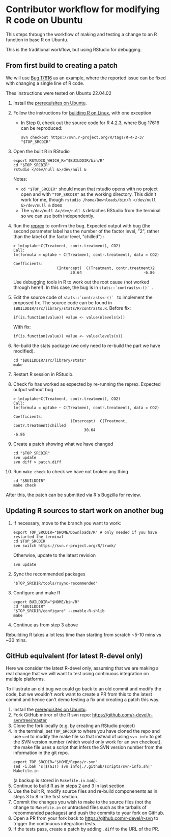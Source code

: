 # Contributor workflow for modifying R code on Ubuntu

This steps through the workflow of making and testing a change to an R function in base R on Ubuntu.

This is the traditional workflow, but using RStudio for debugging.

## From first build to creating a patch

We will use [Bug 17616](https://bugs.r-project.org/show_bug.cgi?id=17616) as an example, 
where the reported issue can be fixed with changing a single line of R code.

Thes instructions were tested on Ubuntu 22.04.02

1. Install the [prerequisites on Ubuntu](https://contributor.r-project.org/rdevguide/GetStart.html#ubuntu).
2. Follow the instructions for [building R on Linux](https://contributor.r-project.org/rdevguide/GetStart.html#ubuntu), with one exception
    - In Step 0, check out the source code for R 4.2.3, where Bug 17616 can be reproduced:  
        ```
        svn checkout https://svn.r-project.org/R/tags/R-4-2-3/ "$TOP_SRCDIR"
        ```
3. Open the built R in RStudio  
   ```
   export RSTUDIO_WHICH_R="$BUILDDIR/bin/R"
   cd "$TOP_SRCDIR"
   rstudio </dev/null &>/dev/null &
   ```
   Notes:
   * `cd "$TOP_SRCDIR"` should mean that rstudio opens with no project open and with `"TOP_SRCDIR"` as the working directory. This didn't work for me, though `rstudio /home/Downloads/bin/R </dev/null &>/dev/null &` does
   * The `</dev/null &>/dev/null &` detaches RStudio from the terminal so we can use both independently.
4. Run the [reprex](https://bugs.r-project.org/show_bug.cgi?id=17616#c2) to confirm the bug. Expected output with bug (the second parameter label has the number of the factor level, "2", rather than the label of the factor level, "chilled") :
   ```
   > lm(uptake~C(Treatment, contr.treatment), CO2)
   Call:
   lm(formula = uptake ~ C(Treatment, contr.treatment), data = CO2)

   Coefficients:
                      (Intercept)  C(Treatment, contr.treatment)2  
                            30.64                           -6.86
   ```
   Use debugging tools in R to work out the root cause (not worked through here!). In this case, the bug is in ``stats::`contrasts<-()` ``. 
 5. Edit the source code of ``stats::`contrasts<-()` `` to implement the proposed fix. The source code can be found in  `$BUILDDIR/src/library/stats/R/contrasts.R`. Before fix:
    ```
    if(is.function(value)) value <- value(nlevels(x))
    ```
    With fix:
    ```
    if(is.function(value)) value <- value(levels(x))
    ```
 6. Re-build the stats package (we only need to re-build the part we have modified).
    ```
    cd "$BUILDDIR/src/library/stats"
    make
    ```
 7. Restart R session in RStudio.

 8. Check fix has worked as expected by re-running the reprex. Expected output without bug 
    ```
    > lm(uptake~C(Treatment, contr.treatment), CO2)
    Call:
    lm(formula = uptake ~ C(Treatment, contr.treatment), data = CO2)

    Coefficients:
                             (Intercept)  C(Treatment, contr.treatment)chilled  
                                   30.64                                 -6.86 
    ```
 9. Create a patch showing what we have changed
    ```
    cd "$TOP_SRCDIR"
    svn update
    svn diff > patch.diff
    ```
 10. Run `make check` to check we have not broken any thing
     ```
     cd "$BUILDDIR"
     make check
     ```
   
After this, the patch can be submitted via R's Bugzilla for review.

## Updating R sources to start work on another bug

1. If necessary, move to the branch you want to work:
   ```
   export TOP_SRCDIR="$HOME/Downloads/R" # only needed if you have restarted the terminal
   cd $TOP_SRCDIR
   svn switch https://svn.r-project.org/R/trunk/
   ```
   Otherwise, update to the latest revision
   ```
   svn update
   ```
 2. Sync the recommended packages
    ```
    "$TOP_SRCDIR/tools/rsync-recommended"
    ```
 3. Configure and make R
    ```
    export BUILDDIR="$HOME/bin/R"
    cd "$BUILDDIR"
    "$TOP_SRCDIR/configure" --enable-R-shlib
    make
    ```
  4. Continue as from step 3 above
  
  Rebuilding R takes a lot less time than starting from scratch ~5-10 mins vs ~30 mins.
    
## GitHub equivalent (for latest R-devel only)

Here we consider the latest R-devel only, assuming that we are making a real change that we will want to test using 
continuous integration on multiple platforms.

To illustrate an old bug we could go back to an old commit and modify the code, but we wouldn't work want to create a PR from this 
to the latest commit and hence can't demo testing a fix and creating a patch this way. 

1. Install the [prerequisites on Ubuntu](https://contributor.r-project.org/rdevguide/GetStart.html#ubuntu).
2. Fork GitHub mirror of the R svn repo: https://github.com/r-devel/r-svn/tree/master
3. Clone the fork locally (e.g. by creating an RStudio project)
4. In the terminal, set `TOP_SRCDIR` to where you have cloned the repo and use `sed` to modify the make file so that 
   instead of using `svn info` to get the SVN version number (which would only work for an svn checkout), 
   the make file uses a script that infers the SVN version number from the information in the git repo.
   ```
   export TOP_SRCDIR="$HOME/Repos/r-svn"
   sed -i.bak 's|$(GIT) svn info|./.github/scripts/svn-info.sh|' Makefile.in
   ```
   (a backup is stored in `Makefile.in.bak`).
5. Continue to build R as in steps 2 and 3 in last section.
6. Use the built R, modify source files and re-build componenents as in steps 3 to 8 in the first section.
7. Commit the changes you wish to make to the source files (not the change to `Makefile.in` or untracked files such as the tarballs of recommended packages) and push the commits to your fork on GitHub.
8. Open a PR from your fork back to https://github.com/r-devel/r-svn to trigger the continuous integration tests.
9. If the tests pass, create a patch by adding `.diff` to the URL of the PR.
